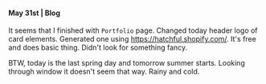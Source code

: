 #### May 31st | Blog

It seems that I finished with `Portfolio` page. Changed today header logo of card elements. Generated one using https://hatchful.shopify.com/. It's free and does basic thing. Didn't look for something fancy.

BTW, today is the last spring day and tomorrow summer starts. Looking through window it doesn't seem that way. Rainy and cold.